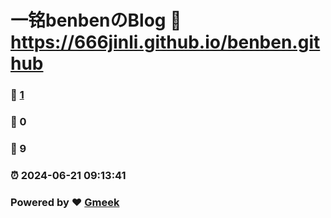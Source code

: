 # 一铭benbenのBlog :link: https://666jinli.github.io/benben.github 
### :page_facing_up: [1](https://666jinli.github.io/benben.github/tag.html) 
### :speech_balloon: 0 
### :hibiscus: 9 
### :alarm_clock: 2024-06-21 09:13:41 
### Powered by :heart: [Gmeek](https://github.com/Meekdai/Gmeek)
